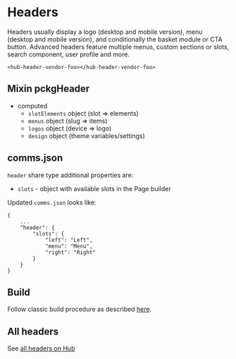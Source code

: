 # Headers
Headers usually display a logo (desktop and mobile version), menu (desktop and mobile version), and conditionally the basket module or CTA button. Advanced headers feature multiple menus, custom sections or slots, search component, user profile and more.

`<hub-header-vendor-foo></hub-header-vendor-foo>`

## Mixin pckgHeader
 - computed
   - `slotElements` object (slot => elements)
   - `menus` object (slug => items)
   - `logos` object (device => logo)
   - `design` object (theme variables/settings)

## comms.json
`header` share type additional properties are:
 - `slots` - object with available slots in the Page builder

Updated `comms.json` looks like:
```
{
    ...
    "header": {
        "slots": {
            "left": "Left",
            "menu": "Menu",
            "right": "Right"
        }
    }
}
```

## Build
Follow classic build procedure as described [here](./../README.md).

## All headers
See [all headers on Hub](https://hub.comms.dev/)